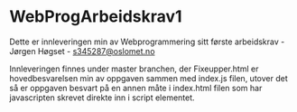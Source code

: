 # WebProgArbeidskrav1
Dette er innleveringen min av Webprogrammering sitt første arbeidskrav - Jørgen Høgset - s345287@oslomet.no

Innleveringen finnes under master branchen, der Fixeupper.html er hovedbesvarelsen min av oppgaven sammen med index.js filen,
utover det så er oppgaven besvart på en annen måte i index.html filen som har javascripten skrevet direkte inn i script elementet.
